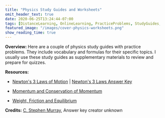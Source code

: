 ```yaml
---
title: "Physics Study Guides and Worksheets"
omit_header_text: true
date: 2020-06-25T13:24:44-07:00
tags: [DistanceLearning, OnlineLearning, PracticeProblems, StudyGuides, Worksheets]
featured_image: "/images/cover-physics-worksheets.png"
show_reading_time: true
---
```


**Overview:** Here are a couple of physics study guides with practice problems. They include vocabulary and formulas for their specific topics. I usually use these study guides as supplementary materials to review and prepare for quizzes.

**Resources:**

- [Newton's 3 Laws of Motion](/downloads/physic-worksheets/newtons-3-laws-of-motion.pdf) | [Newton's 3 Laws Answer Key](/downloads/physic-worksheets/2020/06/newtons-3-laws-key.pdf)

- [Momentum and Conservation of Momentum](/downloads/physic-worksheets/2020/06/momentum-and-conservation-of-momentum.pdf)

- [Weight, Friction and Equilibrium](/downloads/physic-worksheets/weight-friction-and-equilibrium.pdf)

**Credits:** [C. Stephen Murray](http://cstephenmurray.com/), Answer key creator unknown
